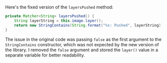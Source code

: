 Here's the fixed version of the `layersPushed` method:

```java
private Matcher<String> layersPushed() {
    String layerString = this.image.layer();
    return new StringContains(String.format("%s: Pushed", layerString));
}
```

The issue in the original code was passing `false` as the first argument to the `StringContains` constructor, which was not expected by the new version of the library. I removed the `false` argument and stored the `layer()` value in a separate variable for better readability.